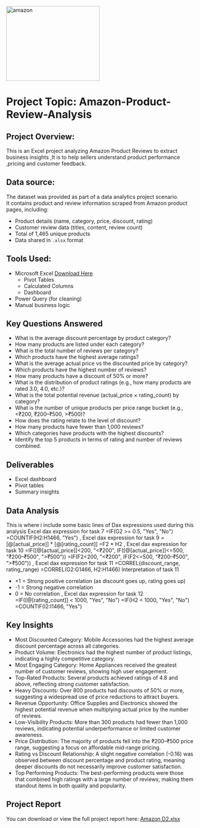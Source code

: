 



<img width="250" height="200" alt="amazon" src="https://github.com/user-attachments/assets/face6b97-e62d-4c16-a8c9-d8da602c836b" />

# Project Topic: Amazon-Product-Review-Analysis


## Project Overview: 
This is an Excel project analyzing Amazon Product Reviews to extract business insights ,It is to help sellers understand product performance ,pricing and customer feedback.

## Data source:
The dataset was provided as part of a data analytics project scenario.  
It contains product and review information scraped from Amazon product pages, including:
- Product details (name, category, price, discount, rating)
- Customer review data (titles, content, review count)
- Total of 1,465 unique products
- Data shared in `.xlsx` format
  
## Tools Used: 
- Microsoft Excel [Download Here](https://www.microsoft.com)
   - Pivot Tables
   - Calculated Columns
   - Dashboard
- Power Query (for cleaning)
- Manual business logic
  
##  Key Questions Answered
- What is the average discount percentage by product category?
-  How many products are listed under each category?
-  What is the total number of reviews per category?
-  Which products have the highest average ratings?
-  What is the average actual price vs the discounted price by category?
-  Which products have the highest number of reviews?
-  How many products have a discount of 50% or more?
-  What is the distribution of product ratings (e.g., how many products are rated 3.0, 4.0, etc.)?
-  What is the total potential revenue (actual_price × rating_count) by category?
-  What is the number of unique products per price range bucket (e.g., <₹200, ₹200–₹500, >₹500)?
-  How does the rating relate to the level of discount?
-  How many products have fewer than 1,000 reviews?
-  Which categories have products with the highest discounts?
-  Identify the top 5 products in terms of rating and number of reviews combined.
  
## Deliverables
- Excel dashboard
- Pivot tables
- Summary insights

## Data Analysis
This is where i include some basic lines of Dax expressions used during this analysis
Excel dax expression for task 7
=IF(G2 >= 0.5, "Yes", "No")
=COUNTIF(H2:H1466, "Yes")
,  Excel dax expression for task 9
=[@[actual_price]] * [@[rating_count]]
=F2 * H2
, Excel dax expression for task 10
=IF([@[actual_price]]<200, "<₹200", IF([@[actual_price]]<=500, "₹200–₹500", ">₹500"))
=IF(F2<200, "<₹200", IF(F2<=500, "₹200–₹500", ">₹500"))
, Excel dax expression for task 11
=CORREL(discount_range, rating_range)
=CORREL(G2:G1466, H2:H1466)
 Interpretation of task 11
* +1 = Strong positive correlation (as discount goes up, rating goes up)
* -1 = Strong negative correlation
* 0 = No correlation
, Excel dax expression for task 12
=IF([@[rating_count]] < 1000, "Yes", "No")
=IF(H2 < 1000, "Yes", "No")
=COUNTIF(I2:I1466, "Yes")

## Key Insights
- Most Discounted Category: Mobile Accessories had the highest average discount percentage across all categories.
- Product Volume: Electronics had the highest number of product listings, indicating a highly competitive category.
- Most Engaging Category: Home Appliances received the greatest number of customer reviews, showing high user engagement.
- Top-Rated Products: Several products achieved ratings of 4.8 and above, reflecting strong customer satisfaction.
- Heavy Discounts: Over 800 products had discounts of 50% or more, suggesting a widespread use of price reductions to attract buyers.
- Revenue Opportunity: Office Supplies and Electronics showed the highest potential revenue when multiplying actual price by the number of reviews.
- Low-Visibility Products: More than 300 products had fewer than 1,000 reviews, indicating potential underperformance or limited customer awareness.
- Price Distribution: The majority of products fell into the ₹200–₹500 price range, suggesting a focus on affordable mid-range pricing.
- Rating vs Discount Relationship: A slight negative correlation (-0.16) was observed between discount percentage and product rating, meaning deeper discounts do not necessarily improve customer satisfaction.
- Top Performing Products: The best-performing products were those that combined high ratings with a large number of reviews, making them standout items in both quality and popularity.

## Project Report

You can download or view the full project report here: [Amazon D2.xlsx](https://github.com/user-attachments/files/21454220/Amazon.D2.xlsx)
